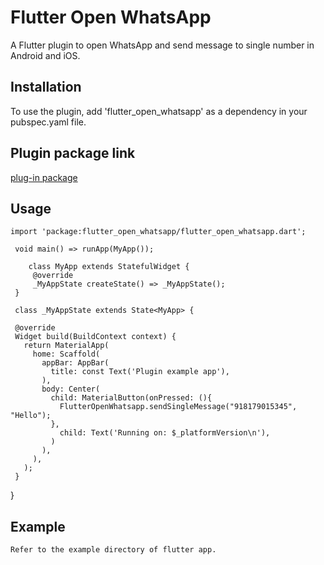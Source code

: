 # Flutter Open WhatsApp

   A Flutter plugin to open WhatsApp and send message to single number in Android and iOS.

## Installation

   To use the plugin, add 'flutter_open_whatsapp' as a dependency in your pubspec.yaml file.


## Plugin package link

[plug-in package](https://github.com/rohit1814/flutter_open_whatsapp)


## Usage

   
    import 'package:flutter_open_whatsapp/flutter_open_whatsapp.dart';
       
     void main() => runApp(MyApp());
       
        class MyApp extends StatefulWidget {
         @override
         _MyAppState createState() => _MyAppState();
     }
      
     class _MyAppState extends State<MyApp> {
   
     @override
     Widget build(BuildContext context) {
       return MaterialApp(
         home: Scaffold(
           appBar: AppBar(
             title: const Text('Plugin example app'),
           ),
           body: Center(
             child: MaterialButton(onPressed: (){
               FlutterOpenWhatsapp.sendSingleMessage("918179015345", "Hello");
             },
               child: Text('Running on: $_platformVersion\n'),
             )
           ),
         ),
       );
     }
   }
   
## Example

    Refer to the example directory of flutter app.


